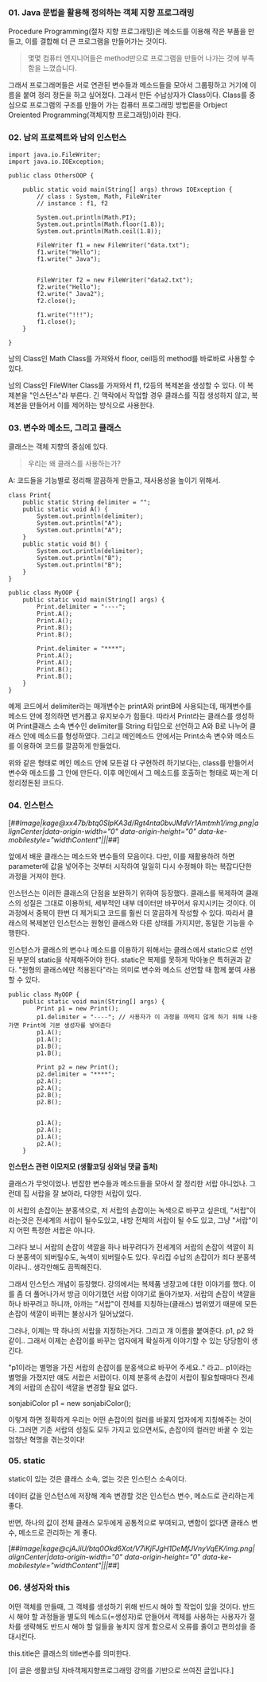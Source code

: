 
### **01\. Java 문법을 활용해 정의하는 객체 지향 프로그래밍**

Procedure Programming(절차 지향 프로그래밍)은 메소드를 이용해 작은 부품을 만들고, 이를 결합해 더 큰 프로그램을 만들어가는 것이다.

> 몇몇 컴퓨터 엔지니어들은 method만으로 프로그램을 만들어 나가는 것에 부족함을 느꼈습니다.

그래서 프로그래머들은 서로 연관된 변수들과 메소드들을 모아서 그룹핑하고 거기에 이름을 붙여 정리 정돈을 하고 싶어졌다. 그래서 만든 수납상자가 Class이다. Class를 중심으로 프로그램의 구조를 만들어 가는 컴퓨터 프로그래밍 방법론을 Orbject Oreiented Programming(객체지향 프로그래밍)이라 한다.

### **02\. 남의 프로젝트와 남의 인스턴스**

```
import java.io.FileWriter;
import java.io.IOException;
 
public class OthersOOP {
 
    public static void main(String[] args) throws IOException {
        // class : System, Math, FileWriter
        // instance : f1, f2
         
        System.out.println(Math.PI);
        System.out.println(Math.floor(1.8));
        System.out.println(Math.ceil(1.8));
         
        FileWriter f1 = new FileWriter("data.txt");
        f1.write("Hello");
        f1.write(" Java");
         
         
        FileWriter f2 = new FileWriter("data2.txt");
        f2.write("Hello");
        f2.write(" Java2");
        f2.close();
         
        f1.write("!!!");
        f1.close();
    }

}
```

남의 Class인 Math Class를 가져와서 floor, ceil등의 method를 바로바로 사용할 수 있다.

남의 Class인 FileWiter Class를 가져와서 f1, f2등의 복제본을 생성할 수 있다. 이 복제본을 "인스턴스"라 부른다. 긴 맥락에서 작업할 경우 클래스를 직접 생성하지 않고, 복제본을 만들어서 이를 제어하는 방식으로 사용한다.

### **03\. 변수와 메소드, 그리고 클래스**

클래스는 객체 지향의 중심에 있다.

> 우리는 왜 클래스를 사용하는가?

A: 코드들을 기능별로 정리해 깔끔하게 만들고, 재사용성을 높이기 위해서.

```
class Print{
    public static String delimiter = "";
    public static void A() {
        System.out.println(delimiter);
        System.out.println("A");
        System.out.println("A");
    }
    public static void B() {
        System.out.println(delimiter);
        System.out.println("B");
        System.out.println("B");
    }
}

public class MyOOP {
    public static void main(String[] args) {
        Print.delimiter = "----";
        Print.A();
        Print.A();
        Print.B();
        Print.B();
         
        Print.delimiter = "****";
        Print.A();
        Print.A();
        Print.B();
        Print.B();
    }
}
```

예제 코드에서 delimiter라는 매개변수는 printA와 printB에 사용되는데, 매개변수를 메소드 안에 정의하면 번거롭고 유지보수가 힘들다. 따라서 Print라는 클래스를 생성하여 Print클래스 소속 변수인 delimiter를 String 타입으로 선언하고 A와 B로 나누어 클래스 안에 메소드를 형성하였다. 그리고 메인메소드 안에서는 Print소속 변수와 메소드를 이용하여 코드를 깔끔하게 만들었다.

위와 같은 형태로 메인 메소드 안에 모든걸 다 구현하려 하기보다는, class를 만들어서 변수와 메소드를 그 안에 만든다. 이후 메인에서 그 메소드를 호출하는 형태로 짜는게 더 정리정돈된 코드다.

### **04\. 인스턴스**

[##_Image|kage@xx47b/btq0SlpKA3d/Rgt4nta0bvJMdVr1Amtmh1/img.png|alignCenter|data-origin-width="0" data-origin-height="0" data-ke-mobilestyle="widthContent"|||_##]

앞에서 배운 클래스는 메소드와 변수들의 모음이다. 다만, 이를 재활용하려 하면 parameter에 값을 넣어주는 것부터 시작하여 일일히 다시 수정해야 하는 복잡다단한 과정을 거져야 한다.

인스턴스는 이러한 클래스의 단점을 보완하기 위하여 등장했다. 클래스를 복제하여 클래스의 성질은 그대로 이용하되, 세부적인 내부 데이터만 바꾸어서 유지시키는 것이다. 이 과정에서 중복이 한번 더 제거되고 코드를 훨씬 더 깔끔하게 작성할 수 있다. 따라서 클래스의 복제본인 인스턴스는 원형인 클래스와 다른 상태를 가지지만, 동일한 기능을 수행한다.

인스턴스가 클래스의 변수나 메소드를 이용하기 위해서는 클래스에서 static으로 선언된 부분의 static을 삭제해주어야 한다. static은 복제를 못하게 막아놓은 특허권과 같다. "원형의 클래스에만 적용된다"라는 의미로 변수와 메소드 선언할 때 함께 붙여 사용할 수 있다.

```
public class MyOOP {
    public static void main(String[] args) {
        Print p1 = new Print();
        p1.delimiter = "----"; // 사용자가 이 과정을 까먹지 않게 하기 위해 나중가면 Print에 기본 생성자를 넣어준다
        p1.A();
        p1.A();
        p1.B();
        p1.B();
 
        Print p2 = new Print();
        p2.delimiter = "****";
        p2.A();
        p2.A();
        p2.B();
        p2.B();
         
         
        p1.A();
        p2.A();
        p1.A();
        p2.A();
    }
```

**인스턴스 관련 이모저모 (생활코딩 싱와님 댓글 출처)**

클래스가 무엇이었나. 번잡한 변수들과 메소드들을 모아서 잘 정리한 서랍 아니었나. 그런데 집 서랍을 잘 보아라, 다양한 서랍이 있다.

이 서랍의 손잡이는 분홍색으로, 저 서랍의 손잡이는 녹색으로 바꾸고 싶은데, "서랍"이라는것은 전세계의 서랍이 될수도있고, 내방 전체의 서랍이 될 수도 있고, 그냥 "서랍"이지 어떤 특정한 서랍은 아니다.

그러다 보니 서랍의 손잡이 색깔을 하나 바꾸려다가 전세계의 서랍의 손잡이 색깔이 죄다 분홍색이 되버릴수도, 녹색이 되버릴수도 있다. 우리집 수납의 손잡이가 죄다 분홍색이라니.. 생각만해도 끔찍해진다.

그래서 인스턴스 개념이 등장했다. 강의에서는 복제품 냉장고에 대한 이야기를 했다. 이를 좀 더 풀어나가서 방금 이야기했던 서랍 이야기로 돌아가보자. 서랍의 손잡이 색깔을 하나 바꾸려고 하니까, 아까는 "서랍"이 전체를 지칭하는(클래스) 범위였기 때문에 모든 손잡이 색깔이 바뀌는 불상사가 일어났었다.

그러나, 이제는 딱 하나의 서랍을 지정하는거다. 그리고 걔 이름을 붙여준다. p1, p2 와 같이.. 그래서 이제는 손잡이를 바꾸는 업자에게 확실하게 이야기할 수 있는 당당함이 생긴다.

"p1이라는 별명을 가진 서랍의 손잡이를 분홍색으로 바꾸어 주세요.." 라고.. p1이라는 별명을 가졌지만 얘도 서랍은 서랍이다. 이제 분홍색 손잡이 서랍이 필요할때마다 전세계의 서랍의 손잡이 색깔을 변경할 필요 없다.

sonjabiColor p1 = new sonjabiColor();

이렇게 하면 정확하게 우리는 어떤 손잡이의 컬러를 바꿀지 업자에게 지칭해주는 것이다. 그러면 기존 서랍의 성질도 모두 가지고 있으면서도, 손잡이의 컬러만 바꿀 수 있는 엄청난 혁명을 겪는것이다!

### **05\. static**

static이 있는 것은 클래스 소속, 없는 것은 인스턴스 소속이다.

데이터 값을 인스턴스에 저장해 계속 변경할 것은 인스턴스 변수, 메소드로 관리하는게 좋다.

반면, 하나의 값이 전체 클래스 모두에게 공통적으로 부여되고, 변함이 없다면 클래스 변수, 메소드로 관리하는 게 좋다.

[##_Image|kage@cjAJiU/btq0Okd6Xot/V7iKjFJgH1DeMfJVnyVqEK/img.png|alignCenter|data-origin-width="0" data-origin-height="0" data-ke-mobilestyle="widthContent"|||_##]

### **06\. 생성자와 this**

어떤 객체를 만들때, 그 객체를 생성하기 위해 반드시 해야 할 작업이 있을 것이다. 반드시 해야 할 과정들을 별도의 메소드(=생성자)로 만들어서 객체를 사용하는 사용자가 절차를 생략해도 반드시 해야 할 일들을 놓치지 않게 함으로서 오류를 줄이고 편의성을 증대시킨다.

this.title은 클래스의 title변수를 의미한다.

\[이 글은 생활코딩 자바객체지향프로그래밍 강의를 기반으로 쓰여진 글입니다.\]